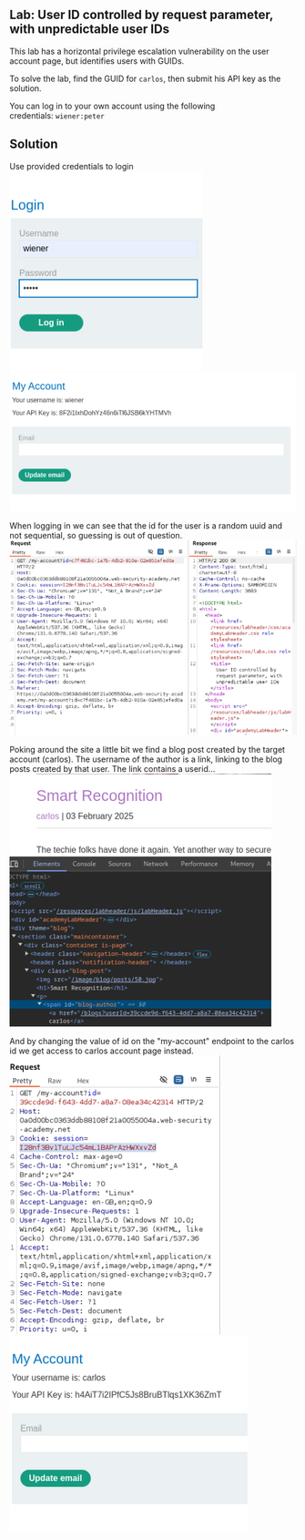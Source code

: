 ## Lab: User ID controlled by request parameter, with unpredictable user IDs
This lab has a horizontal privilege escalation vulnerability on the user account page, but identifies users with GUIDs.

To solve the lab, find the GUID for `carlos`, then submit his API key as the solution.

You can log in to your own account using the following credentials: `wiener:peter`

## Solution
Use provided credentials to login  
![](./img/Lab_4_Login.png)
![](./img/Lab_4_Account_API.png)

When logging in we can see that the id for the user is a random uuid and not sequential, so guessing is out of question.  
![](./img/Lab_4_Account_ID.png)

Poking around the site a little bit we find a blog post created by the target account (carlos). The username of the author is a link, linking to the blog posts created by that user. The link contains a userid...  
![](./img/Lab_4_Found_Id.png)


And by changing the value of id on the "my-account" endpoint to the carlos id we get access to carlos account page instead.  
![](./img/Lab_4_Request_Target.png)
![](./img/Lab_4_Found_API_Key.png)

